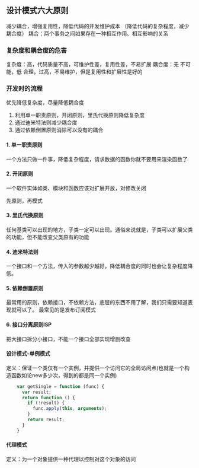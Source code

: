 ## 设计模式六大原则
减少耦合，增强复用性，降低代码的开发维护成本
（降低代码的复杂程度，减少耦合度）
耦合：两个事务之间如果存在一种相互作用、相互影响的关系

### 复杂度和耦合度的危害
复杂度：高，代码质量不高，可维护性差，复用性差，不易扩展
耦合度：无  不可能，低 合理，过高，不易维护，但是复用性和扩展性是好的

### 开发时的流程
优先降低复杂度，尽量降低耦合度
1. 利用单一职责原则，开闭原则，里氏代换原则降低复杂度
2. 通过迪米特法则减少耦合度
3. 通过依赖倒置原则消除可以没有的耦合


#### 1. 单一职责原则
一个方法只做一件事，降低复杂程度，请求数据的函数你就不要用来渲染函数了

#### 2. 开闭原则
一个软件实体如类、模块和函数应该对扩展开放，对修改关闭

先原则，再模式

#### 3. 里氏代换原则
任何基类可以出现的地方，子类一定可以出现。通俗来说就是，子类可以扩展父类的功能，但不能改变父类原有的功能

#### 4. 迪米特法则
一个接口和一个方法，传入的参数越少越好。降低耦合度的同时也会让复杂程度降低。

#### 5. 依赖倒置原则
最常用的原则，依赖接口，不依赖方法，底层的东西不用了解，我们只需要知道表现就可以了。 最常见的是发布订阅模式

#### 6. 接口分离原则ISP
把大接口拆分小接口，不能一个接口全部实现增删改查

#### 设计模式-单例模式
定义：保证一个类仅有一个实例，并提供一个访问它的全局访问点(也就是一个构造函数如论new多少次，得到的都是同一个实例)
```js
    var getSingle = function (func) {
      var result;
      return function () {
        if (!result) {
          func.apply(this, arguments);
        }
        return result;
      }
    }
```
#### 代理模式
定义：为一个对象提供一种代理以控制对这个对象的访问 